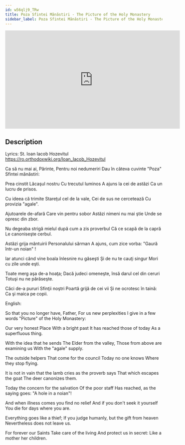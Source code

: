 ```yaml
---
id: w56qlj9_TRw
title: Poza Sfintei Mănăstiri - The Picture of the Holy Monastery
sidebar_label: Poza Sfintei Mănăstiri - The Picture of the Holy Monastery
---
```


<iframe
  width="560"
  height="315"
  src="https://www.youtube.com/embed/w56qlj9_TRw"
  title="YouTube video player"
  frameborder="0"
  allow="accelerometer; autoplay; clipboard-write; encrypted-media; gyroscope; picture-in-picture; web-share"
  referrerpolicy="strict-origin-when-cross-origin"
  allowfullscreen
></iframe>

## Description

Lyrics: St. Ioan Iacob Hozevitul
https://ro.orthodoxwiki.org/Ioan_Iacob_Hozevitul

Ca să nu mai ai, Părinte, 
Pentru noi nedumeriri 
Dau în câteva cuvinte 
"Poza" Sfintei mănăstiri: 

Prea cinstit Lăcaşul nostru 
Cu trecutul luminos 
A ajuns la cei de astăzi 
Ca un lucru de prisos. 

Cu ideea că trimite 
Stareţul cel de la vale, 
Cei de sus ne cercetează 
Cu provizia "agale". 

Ajutoarele de-afară 
Care vin pentru sobor 
Astăzi nimeni nu mai ştie 
Unde se opresc din zbor. 

Nu degeaba strigă mielul 
după cum a zis proverbul
Că ce scapă de la capră 
Le canoniseşte cerbul. 

Astăzi grija mântuirii 
Personalului sărman 
A ajuns, cum zice vorba: 
"Gaură într-un noian" ! 

Iar atunci când vine boala 
înlesnire nu găseşti 
Şi de nu te cauţi singur 
Mori cu zile unde eşti. 

Toate merg aşa de-a hoaţa; 
Dacă judeci omeneşte, 
însă darul cel din ceruri 
Totuşi nu ne părăseşte. 

Căci de-a pururi Sfinţii noştri 
Poartă grijă de cei vii 
Şi ne ocrotesc în taină: 
Ca şi maica pe copii. 

English:

So that you no longer have, Father,
For us new perplexities
I give in a few words
"Picture" of the Holy Monastery:

Our very honest Place
With a bright past
It has reached those of today
As a superfluous thing.

With the idea that he sends
The Elder from the valley,
Those from above are examining us
With the "agale" supply.

The outside helpers
That come for the council
Today no one knows
Where they stop flying.

It is not in vain that the lamb cries
as the proverb says
That which escapes the goat
The deer canonizes them.

Today the concern for the salvation
Of the poor staff
Has reached, as the saying goes:
"A hole in a noian"!

And when illness comes
you find no relief
And if you don't seek it yourself
You die for days where you are.

Everything goes like a thief;
If you judge humanly,
but the gift from heaven
Nevertheless does not leave us.

For forever our Saints
Take care of the living
And protect us in secret:
Like a mother her children.
